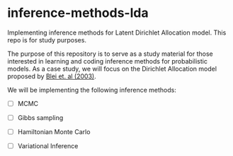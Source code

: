 # inference-methods-lda
Implementing inference methods for Latent Dirichlet Allocation model. This repo is for study purposes.

The purpose of this repository is to serve as a study material for those interested in learning and coding inference methods for probabilistic models. As a case study, we will focus on the Dirichlet Allocation model proposed by [Blei et. al 
(2003)](http://www.jmlr.org/papers/volume3/blei03a/blei03a.pdf).

We will be implementing the following inference methods:

- [ ] MCMC
- [ ] Gibbs sampling
- [ ] Hamiltonian Monte Carlo
- [ ] Variational Inference


